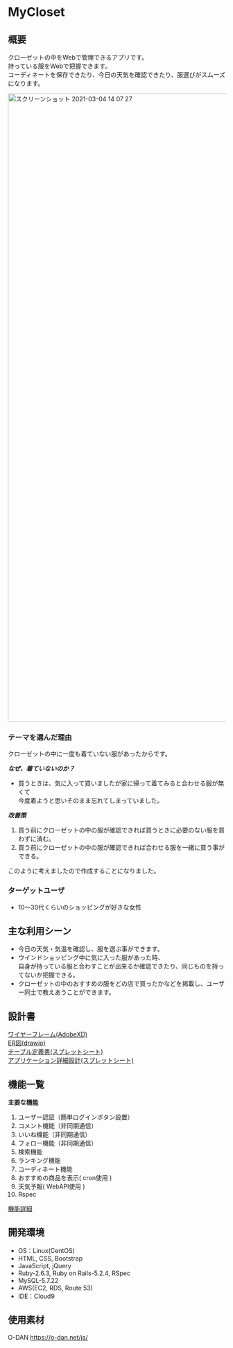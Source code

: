 # MyCloset


## 概要

クローゼットの中をWebで管理できるアプリです。  
持っている服をWebで把握できます。  
コーディネートを保存できたり、今日の天気を確認できたり、服選びがスムーズになります。  

<img width="1449" alt="スクリーンショット 2021-03-04 14 07 27" src="https://user-images.githubusercontent.com/66851090/109914308-06eca000-7cf3-11eb-8637-1119a54e2e91.png">


### テーマを選んだ理由
クローゼットの中に一度も着ていない服があったからです。

***なぜ、着ていないのか？***
- 買うときは、気に入って買いましたが家に帰って着てみると合わせる服が無くて  
今度着ようと思いそのまま忘れてしまっていました。

***改善策***
1. 買う前にクローゼットの中の服が確認できれば買うときに必要のない服を買わずに済む。
1. 買う前にクローゼットの中の服が確認できれば合わせる服を一緒に買う事ができる。

このように考えましたので作成することになりました。

### ターゲットユーザ
- 10〜30代くらいのショッピングが好きな女性

## 主な利用シーン
- 今日の天気・気温を確認し、服を選ぶ事ができます。
- ウインドショッピング中に気に入った服があった時、  
自身が持っている服と合わすことが出来るか確認できたり、同じものを持ってないか把握できる。
- クローゼットの中のおすすめの服をどの店で買ったかなどを掲載し、ユーザー同士で教えあうことができます。

## 設計書

[ワイヤーフレーム(AdobeXD)](https://xd.adobe.com/view/e86a3f4f-e31e-469a-8532-e0df241d5585-bd39/)  
[ER図(drawio)](https://app.diagrams.net/#G1ciL2UjRAVujDVFKF2kFhLc84BEua-1P9)  
[テーブル定義書(スプレットシート)](https://docs.google.com/spreadsheets/d/1ZDqj3qq5zncNYNZmOahXYLYmWQqtLxjFxLruldG2CU0/edit?usp=sharing)  
[アプリケーション詳細設計(スプレットシート)](https://docs.google.com/spreadsheets/d/1FinqAkHowUu_CVKUsqRTsY3JZBOoBqONf_JNxL1l67k/edit#gid=0)  

## 機能一覧
**主要な機能**

1. ユーザー認証（簡単ログインボタン設置）
1. コメント機能（非同期通信）
1. いいね機能（非同期通信）
1. フォロー機能（非同期通信）
1. 検索機能
1. ランキング機能
1. コーディネート機能
1. おすすめの商品を表示( cron使用 )
1. 天気予報( WebAPI使用 )
1. Rspec

[機能詳細](https://docs.google.com/spreadsheets/d/1NbPF5B69iJEW0Z0_ILl9c5klG89ri9GAAvSrNYTnAcM/edit#gid=0)

## 開発環境
- OS：Linux(CentOS)
- HTML, CSS, Bootstrap 
- JavaScript, jQuery
- Ruby-2.6.3, Ruby on Rails-5.2.4, RSpec
- MySQL-5.7.22
- AWS(EC2, RDS, Route 53)
- IDE：Cloud9

## 使用素材
O-DAN https://o-dan.net/ja/